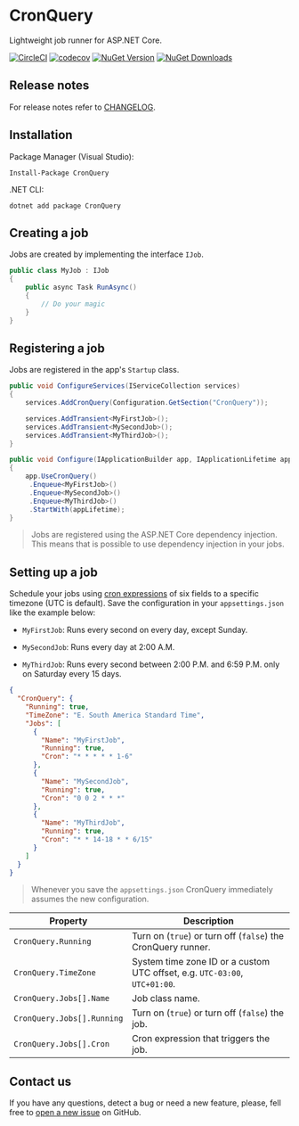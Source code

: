 # CronQuery

Lightweight job runner for ASP.NET Core.

[![CircleCI](https://circleci.com/gh/logiqsystem/cronquery.svg?style=shield)](https://circleci.com/gh/logiqsystem/cronquery)
[![codecov](https://codecov.io/gh/logiqsystem/cronquery/branch/master/graph/badge.svg)](https://codecov.io/gh/logiqsystem/cronquery)
[![NuGet Version](https://img.shields.io/nuget/v/cronquery.svg)](https://img.shields.io/nuget/v/cronquery.svg)
[![NuGet Downloads](https://img.shields.io/nuget/dt/cronquery.svg)](https://www.nuget.org/packages/cronquery)

## Release notes

For release notes refer to [CHANGELOG](https://github.com/logiqsystem/cronquery/blob/master/CHANGELOG.md).

## Installation

Package Manager (Visual Studio):

```
Install-Package CronQuery
```

.NET CLI:

```
dotnet add package CronQuery
```

## Creating a job

Jobs are created by implementing the interface `IJob`.

```c#
public class MyJob : IJob
{
    public async Task RunAsync()
    {
        // Do your magic
    }
}
```

## Registering a job

Jobs are registered in the app's `Startup` class.

```c#
public void ConfigureServices(IServiceCollection services)
{
    services.AddCronQuery(Configuration.GetSection("CronQuery"));

    services.AddTransient<MyFirstJob>();
    services.AddTransient<MySecondJob>();
    services.AddTransient<MyThirdJob>();
}

public void Configure(IApplicationBuilder app, IApplicationLifetime appLifetime)
{
    app.UseCronQuery()
     .Enqueue<MyFirstJob>()
     .Enqueue<MySecondJob>()
     .Enqueue<MyThirdJob>()
     .StartWith(appLifetime);
}
```

> Jobs are registered using the ASP.NET Core dependency injection. This means that is possible to use dependency injection in your jobs.

## Setting up a job

Schedule your jobs using [cron expressions](CRON.md) of six fields to a specific timezone (UTC is default). Save the configuration in your `appsettings.json` like the example below:

- `MyFirstJob`: Runs every second on every day, except Sunday.

- `MySecondJob`: Runs every day at 2:00 A.M.

- `MyThirdJob`: Runs every second between 2:00 P.M. and 6:59 P.M. only on Saturday every 15 days.

```json
{
  "CronQuery": {
    "Running": true,
    "TimeZone": "E. South America Standard Time",
    "Jobs": [
      {
        "Name": "MyFirstJob",
        "Running": true,
        "Cron": "* * * * * 1-6"
      },
      {
        "Name": "MySecondJob",
        "Running": true,
        "Cron": "0 0 2 * * *"
      },
      {
        "Name": "MyThirdJob",
        "Running": true,
        "Cron": "* * 14-18 * * 6/15"
      }
    ]
  }
}
```

> Whenever you save the `appsettings.json` CronQuery immediately assumes the new configuration.

| Property                   | Description                                                                |
|----------------------------|----------------------------------------------------------------------------|
| `CronQuery.Running`        | Turn on (`true`) or turn off (`false`) the CronQuery runner.               |
| `CronQuery.TimeZone`       | System time zone ID or a custom UTC offset, e.g. `UTC-03:00`, `UTC+01:00`. |
| `CronQuery.Jobs[].Name`    | Job class name.                                                            |
| `CronQuery.Jobs[].Running` | Turn on (`true`) or turn off (`false`) the job.                            |
| `CronQuery.Jobs[].Cron`    | Cron expression that triggers the job.                                     |

## Contact us

If you have any questions, detect a bug or need a new feature, please, fell free to [open a new issue](https://github.com/logiqsystem/cronquery/issues) on GitHub.
